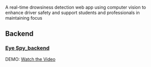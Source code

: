 
A real-time drowsiness detection web app using computer vision to enhance driver safety and support students and professionals in maintaining focus
## Backend 
### [Eye Spy_backend](https://github.com/AnushreeJ13/EyeSpy_backend)

DEMO:
[Watch the Video](https://drive.google.com/file/d/17GuqEBc_ORF0iYQbe-8hVIDhZVh4IrZC/view?usp=sharing)
